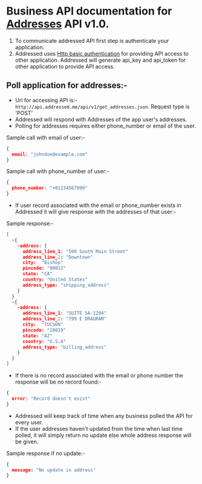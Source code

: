 # Business API documentation for [Addresses](http://addressed.me) API v1.0.

1. To communicate addressed API first step is authenticate your application.
2. Addressed uses [Http basic authentication](https://en.wikipedia.org/wiki/Basic_access_authentication) for providing API access to other application. Addressed will generate api_key and api_token for other application to provide API access.


## Poll application for addresses:-
* Url for accessing API is:- `http://api.addressed.me/api/v1/get_addresses.json`. Request type is 'POST'
* Addressed will respond with Addresses of the app user's addresses.
* Polling for addresses requires either phone_number or email of the user.

Sample call with email of user:-

```json
{
  email: "johndoe@example.com"
}
```
Sample call with phone_number of user:-

```json
{
  phone_number: "+01234567890"
}
```

* If user record associated with the email or phone_number exists in Addressed it will give response with the addresses of that user:-

Sample response:-

```json
[
  -{
    -address: {
      address_line_1: "500 South Main Street"
      address_line_2: "Downtown"
      city:  "Bishop"
      pincode: "90012"
      state: "CA"
      country: "United States"
      address_type: "shipping_address"
    }
  }
  -{
    -address: {
      address_line_1: "SUITE 5A-1204"
      address_line_2: "799 E DRAGRAM"
      city:  "TUCSON"
      pincode: "10019"
      state: "AZ"
      country: "U.S.A"
      address_type: "billing_address"
    }
  }
]
```
* If there is no record associated with the email or phone number the response will be no record found:-

```json
{
  error: "Record doesn't exist"
}
```

* Addressed will keep track of time when any business polled the API for every user.
* If the user addresses haven't updated from the time when last time polled, it will simply return no update else whole address response will be given.

Sample response if no update:-

```json
{
  message: "No update in address"
}
```
